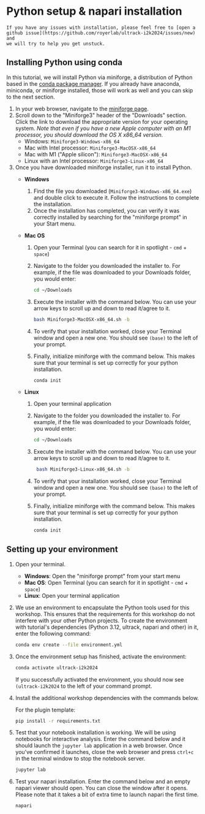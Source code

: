 # Python setup & napari installation

```{tip}
If you have any issues with installation, please feel free to [open a github issue](https://github.com/royerlab/ultrack-i2k2024/issues/new) and
we will try to help you get unstuck.
```

## Installing Python using conda

In this tutorial, we will install Python via miniforge, a distribution of
Python based in the [conda package manager](https://docs.conda.io/en/latest/).
If you already have anaconda, miniconda, or miniforge installed, those will work
as well and you can skip to the next section.

1. In your web browser, navigate to the
   [miniforge page](https://github.com/conda-forge/miniforge). 
2. Scroll down to the "Miniforge3" header of the "Downloads" section. Click the
   link to download the appropriate version for your operating system. *Note
   that even if you have a new Apple computer with an M1 processor, you should
   download the OS X x86_64 version.*
    - Windows: `Miniforge3-Windows-x86_64`
    - Mac with Intel processor: `Miniforge3-MacOSX-x86_64`
    - Mac with M1 ("Apple silicon"): `Miniforge3-MacOSX-x86_64`
    - Linux with an Intel processor: `Miniforge3-Linux-x86_64`
3. Once you have downloaded miniforge installer, run it to install Python.
    - **Windows**
        1. Find the file you downloaded (`Miniforge3-Windows-x86_64.exe`) and
           double click to execute it. Follow the instructions to complete the
           installation.
        2. Once the installation has completed, you can verify it was correctly
           installed by searching for the "miniforge prompt" in your Start menu.
    - **Mac OS**
        1. Open your Terminal (you can search for it in spotlight - `cmd` +
           `space`)
        2. Navigate to the folder you downloaded the installer to. For example,
           if the file was downloaded to your Downloads folder, you would enter:

            ```bash
            cd ~/Downloads
            ```

        3. Execute the installer with the command below. You can use your arrow
           keys to scroll up and down to read it/agree to it.

            ```bash
            bash Miniforge3-MacOSX-x86_64.sh -b
            ```

        4. To verify that your installation worked, close your Terminal window
           and open a new one. You should see `(base)` to the left of your
           prompt.
        5. Finally, initialize miniforge with the command below. This makes sure
           that your terminal is set up correctly for your python installation.

            ```bash
            conda init
            ```

    - **Linux**
        1. Open your terminal application
        2. Navigate to the folder you downloaded the installer to. For example,
           if the file was downloaded to your Downloads folder, you would enter:

            ```bash
            cd ~/Downloads
            ```

        3. Execute the installer with the command below. You can use your arrow
           keys to scroll up and down to read it/agree to it.

            ```bash
             bash Miniforge3-Linux-x86_64.sh -b
            ```

        4. To verify that your installation worked, close your Terminal window
           and open a new one. You should see `(base)` to the left of your
           prompt.
        5. Finally, initialize miniforge with the command below. This makes sure
           that your terminal is set up correctly for your python installation.

            ```bash
            conda init
            ```

## Setting up your environment

1. Open your terminal.
   - **Windows**: Open the "miniforge prompt" from your start menu
   - **Mac OS**: Open Terminal (you can search for it in spotlight - `cmd` +
     `space`)
   - **Linux**: Open your terminal application

2. We use an environment to encapsulate the Python tools used for this workshop.
   This ensures that the requirements for this workshop do not interfere with
   your other Python projects. To create the environment with tutorial's dependencies
   (Python 3.12, ultrack, napari and other) in it, enter the following command:

    ```bash
    conda env create --file environment.yml
    ```

3. Once the environment setup has finished, activate the environment:

    ```bash
    conda activate ultrack-i2k2024
    ```

    If you successfully activated the environment, you should now see
   `(ultrack-i2k2024` to the left of your command prompt.

4. Install the additional workshop dependencies with the commands below.  

   For the plugin template:

    ```bash
    pip install -r requirements.txt
    ```

5. Test that your notebook installation is working. We will be using notebooks
   for interactive analysis. Enter the command below and it should launch the
   `jupyter lab` application in a web browser. Once you've confirmed it
   launches, close the web browser and press `ctrl+c` in the terminal window to
   stop the notebook server.

    ```bash
    jupyter lab
    ```

6. Test your napari installation. Enter the command below and an empty napari
   viewer should open. You can close the window after it opens. Please note that
   it takes a bit of extra time to launch napari the first time.
    
    ```bash
    napari
    ```
